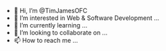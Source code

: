 - 👋 Hi, I’m @TimJamesOFC
- 👀 I’m interested in Web & Software Development ...
- 🌱 I’m currently learning ...
- 💞️ I’m looking to collaborate on ...
- 📫 How to reach me ...

<!---
TimJamesOFC/TimJamesOFC is a ✨ special ✨ repository because its `README.md` (this file) appears on your GitHub profile.
You can click the Preview link to take a look at your changes.
--->
